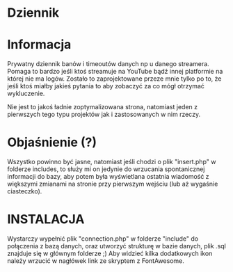 # Dziennik

# Informacja

Prywatny dziennik banów i timeoutów danych np u danego streamera.
Pomaga to bardzo jeśli ktoś streamuje na YouTube bądź innej platformie na której nie ma logów.
Zostało to zaprojektowane przeze mnie tylko po to, że jeśli ktoś miałby jakieś pytania to aby zobaczyć za co mógł otrzymać wykluczenie.

Nie jest to jakoś ładnie zoptymalizowana strona, natomiast jeden z pierwszych tego typu projektów jak i zastosowanych w nim rzeczy.

# Objaśnienie (?)

Wszystko powinno być jasne, natomiast jeśli chodzi o plik "insert.php" w folderze includes, to służy mi on jedynie do wrzucania spontanicznej informacji do bazy, aby potem była wyświetlana ostatnia wiadomość z większymi zmianami na stronie przy pierwszym wejściu (lub aż wygaśnie ciasteczko).

# INSTALACJA

Wystarczy wypełnić plik "connection.php" w folderze "include" do połączenia z bazą danych,
oraz utworzyć strukturę w bazie danych, plik .sql znajduje się w głównym folderze ;)
Aby widzieć kilka dodatkowych ikon należy wrzucić w nagłówek link ze skryptem z FontAwesome.
